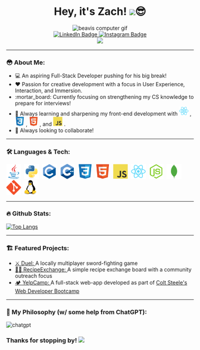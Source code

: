 # <div align="center">Hey, it's Zach! <img src="https://media.giphy.com/media/hvRJCLFzcasrR4ia7z/giphy.gif" width="30px"/>:sunglasses: </div>

<div id="header" align="center">
  <img src="https://media.giphy.com/media/MF1kR4YmC2Z20/giphy.gif" width="420" title="Live Look of Me Coding" alt="beavis computer gif"/>
  <div id="badges">
    <a href="https://www.linkedin.com/in/zacharystanford/">
      <img src="https://img.shields.io/badge/LinkedIn-blue?style=for-the-badge&logo=linkedin&logoColor=white" alt="LinkedIn Badge"/>
    </a>
    <a href="https://www.instagram.com/gentlequag/">
      <img src="https://img.shields.io/badge/Instagram-fb3958?style=for-the-badge&logo=instagram&logoColor=white" alt="Instagram Badge"/>
    </a>
  </div>
  <img src="https://komarev.com/ghpvc/?username=Zstanford1110" disabled/>
</div>

---
### :flushed: About Me:
<ul>
  <li> 💻 An aspiring Full-Stack Developer pushing for his big break! </li>
  <li> ❤️ Passion for creative development with a focus in User Experience, Interaction, and Immersion. </li>
  <li> :mortar_board: Currently focusing on strengthening my CS knowledge to prepare for interviews! </li>
  <li> 🌱 Always learning and sharpening my front-end development with 
    <img src="https://github.com/devicons/devicon/blob/master/icons/react/react-original.svg" title="React" alt="React" width="25" height="25"/>&nbsp;, 
    <img src="https://github.com/devicons/devicon/blob/master/icons/css3/css3-original.svg"  title="CSS3" alt="CSS" width="25" height="25"/>&nbsp;,  
    <img src="https://github.com/devicons/devicon/blob/master/icons/html5/html5-original.svg" title="HTML5" alt="HTML" width="25" height="25"/>&nbsp;, and
    <img src="https://github.com/devicons/devicon/blob/master/icons/javascript/javascript-original.svg" title="JavaScript" alt="JavaScript" width="25"                     height="25"/>&nbsp;.
  </li>
  <li> 🤝 Always looking to collaborate!
</ul>

---
### :hammer_and_wrench: Languages & Tech:
<div>
  <img src="https://github.com/devicons/devicon/blob/master/icons/java/java-original.svg" title="Java" alt="Java" width="40" height="40"/>&nbsp;
  <img src="https://github.com/devicons/devicon/blob/master/icons/python/python-original.svg" title="Python" alt="Python" width="40" height="40"/>&nbsp;
   <img src="https://github.com/devicons/devicon/blob/master/icons/c/c-original.svg" title="C" alt="C" width="40" height="40"/>&nbsp;
  <img src="https://github.com/devicons/devicon/blob/master/icons/cplusplus/cplusplus-original.svg" title="Cplusplus" alt="Cplusplus" width="40" height="40"/>&nbsp;
  <img src="https://github.com/devicons/devicon/blob/master/icons/css3/css3-original.svg"  title="CSS3" alt="CSS" width="40" height="40"/>&nbsp;
  <img src="https://github.com/devicons/devicon/blob/master/icons/html5/html5-original.svg" title="HTML5" alt="HTML" width="40" height="40"/>&nbsp;
  <img src="https://github.com/devicons/devicon/blob/master/icons/javascript/javascript-original.svg" title="JavaScript" alt="JavaScript" width="40" height="40"/>&nbsp;
  <img src="https://github.com/devicons/devicon/blob/master/icons/react/react-original.svg" title="React" alt="React" width="40" height="40"/>&nbsp;
  <img src="https://github.com/devicons/devicon/blob/master/icons/nodejs/nodejs-original.svg" title="NodeJS" alt="NodeJS" width="40" height="40"/>&nbsp;
  <img src="https://github.com/devicons/devicon/blob/master/icons/mongodb/mongodb-plain.svg" title="MongoDB" alt="MongoDB" width="40" height="40"/>&nbsp;
  <img src="https://github.com/devicons/devicon/blob/master/icons/git/git-original.svg" title="Git" alt="Git" width="40" height="40"/>
  <img src="https://github.com/devicons/devicon/blob/master/icons/linux/linux-original.svg" title="Linux" alt="Linux" width="40" height="40"/>
</div>

---
### 🔥 Github Stats:

[![Top Langs](https://github-readme-stats.vercel.app/api/top-langs/?username=Zstanford1110&layout=compact&theme=radical&hide_border=true)](https://github.com/anuraghazra/github-readme-stats)
<!-- [![GitHub Streak](https://streak-stats.demolab.com?user=Zstanford1110&theme=highcontrast)](https://git.io/streak-stats)
 -->

---
### 🏗️ Featured Projects:
<ul>
  <li> <a href="https://github.com/Zstanford1110/Duel"> ⚔️ Duel: </a> A locally multiplayer sword-fighting game </li>
  <li> <a href="https://github.com/Zstanford1110/RecipeExchange"> 👨‍🍳 RecipeExchange: </a> A simple recipe exchange board with a community outreach focus </li>
  <li> <a href="https://github.com/Zstanford1110/YelpCamp"> 🏕️ YelpCamp: </a> A full-stack web-app developed as part of <a href="https://www.udemy.com/course/the-web-developer-bootcamp/">Colt Steele's Web Developer Bootcamp </a></li>
</ul>

---
### 📖 My Philosophy (w/ some help from ChatGPT):
<img src="https://i.imgur.com/VWyt3Fk.png" title="chatgpt" width="800" />

### Thanks for stopping by!  <img src="https://media.giphy.com/media/hvRJCLFzcasrR4ia7z/giphy.gif" width="30px"/>
